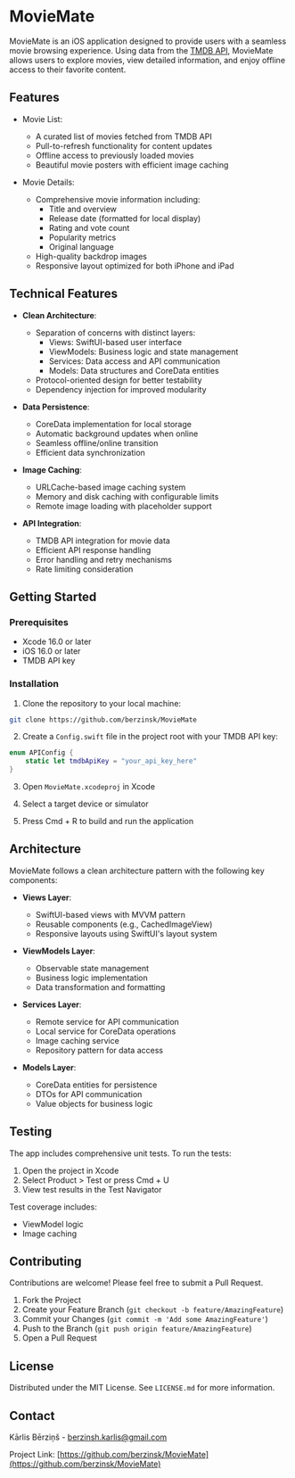 # MovieMate

MovieMate is an iOS application designed to provide users with a seamless movie browsing experience. Using data from the [TMDB API](https://www.themoviedb.org/documentation/api), MovieMate allows users to explore movies, view detailed information, and enjoy offline access to their favorite content.

## Features

- Movie List:
  - A curated list of movies fetched from TMDB API
  - Pull-to-refresh functionality for content updates
  - Offline access to previously loaded movies
  - Beautiful movie posters with efficient image caching

- Movie Details:
  - Comprehensive movie information including:
    - Title and overview
    - Release date (formatted for local display)
    - Rating and vote count
    - Popularity metrics
    - Original language
  - High-quality backdrop images
  - Responsive layout optimized for both iPhone and iPad

## Technical Features

- **Clean Architecture**:
  - Separation of concerns with distinct layers:
    - Views: SwiftUI-based user interface
    - ViewModels: Business logic and state management
    - Services: Data access and API communication
    - Models: Data structures and CoreData entities
  - Protocol-oriented design for better testability
  - Dependency injection for improved modularity

- **Data Persistence**:
  - CoreData implementation for local storage
  - Automatic background updates when online
  - Seamless offline/online transition
  - Efficient data synchronization

- **Image Caching**:
  - URLCache-based image caching system
  - Memory and disk caching with configurable limits
  - Remote image loading with placeholder support

- **API Integration**:
  - TMDB API integration for movie data
  - Efficient API response handling
  - Error handling and retry mechanisms
  - Rate limiting consideration

## Getting Started

### Prerequisites

- Xcode 16.0 or later
- iOS 16.0 or later
- TMDB API key

### Installation

1. Clone the repository to your local machine:
```bash
git clone https://github.com/berzinsk/MovieMate
```

2. Create a `Config.swift` file in the project root with your TMDB API key:
```swift
enum APIConfig {
    static let tmdbApiKey = "your_api_key_here"
}
```

3. Open `MovieMate.xcodeproj` in Xcode

4. Select a target device or simulator

5. Press Cmd + R to build and run the application

## Architecture

MovieMate follows a clean architecture pattern with the following key components:

- **Views Layer**:
  - SwiftUI-based views with MVVM pattern
  - Reusable components (e.g., CachedImageView)
  - Responsive layouts using SwiftUI's layout system

- **ViewModels Layer**:
  - Observable state management
  - Business logic implementation
  - Data transformation and formatting

- **Services Layer**:
  - Remote service for API communication
  - Local service for CoreData operations
  - Image caching service
  - Repository pattern for data access

- **Models Layer**:
  - CoreData entities for persistence
  - DTOs for API communication
  - Value objects for business logic

## Testing

The app includes comprehensive unit tests. To run the tests:

1. Open the project in Xcode
2. Select Product > Test or press Cmd + U
3. View test results in the Test Navigator

Test coverage includes:
- ViewModel logic
- Image caching

## Contributing

Contributions are welcome! Please feel free to submit a Pull Request.

1. Fork the Project
2. Create your Feature Branch (`git checkout -b feature/AmazingFeature`)
3. Commit your Changes (`git commit -m 'Add some AmazingFeature'`)
4. Push to the Branch (`git push origin feature/AmazingFeature`)
5. Open a Pull Request

## License

Distributed under the MIT License. See `LICENSE.md` for more information.

## Contact

Kārlis Bērziņš - berzinsh.karlis@gmail.com

Project Link: [https://github.com/berzinsk/MovieMate](https://github.com/berzinsk/MovieMate)
